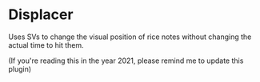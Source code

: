 # Displacer

Uses SVs to change the visual position of rice notes without changing the actual time to hit them.

(If you're reading this in the year 2021, please remind me to update this plugin)
